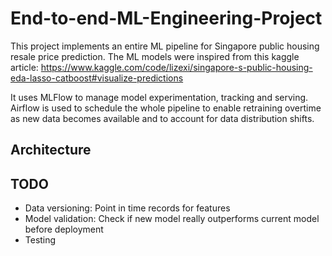 # End-to-end-ML-Engineering-Project

This project implements an entire ML pipeline for Singapore public housing resale price prediction. 
The ML models were inspired from this kaggle article: https://www.kaggle.com/code/lizexi/singapore-s-public-housing-eda-lasso-catboost#visualize-predictions

It uses MLFlow to manage model experimentation, tracking and serving. 
Airflow is used to schedule the whole pipeline to enable retraining overtime as new data becomes available and to account for data distribution shifts.

## Architecture

## TODO
- Data versioning: Point in time records for features
- Model validation: Check if new model really outperforms current model before deployment
- Testing